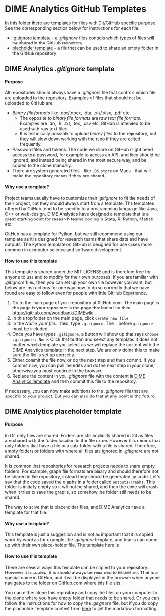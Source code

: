 # DIME Analytics GitHub Templates

In this folder there are templates for files with Git/GitHub specific purpose. See the corresponding section below for instructions for each file.

* [.gitignore template](#dime-analytics-.gitignore-template) - a _.gitignore_ files controls which types of files will be shared in the GitHub repository
* [placholder template](#dime-analytics-placeholder-template) - a file that can be used to share an empty folder in the GitHub repository

## DIME Analytics _.gitignore_ template

#### Purpose

All repositories should always have a _.gitignore_ file that controls which file are uploaded to the repository. Examples of files that should not be uploaded to GitHub are:

* _Binary file formats_ like .doc/.docx, .dta, .xls/.xlsx, .pdf etc.
  * The opposite to _binary file formats_ are _raw text file formats_. Examples are .do, .R, .txt, .tex, .csv etc. GitHub is intended to be used with raw text files
  * It is technically possible to upload _binary files_ to the repository, but they will slow down working with the repo if they are edited frequently.
* Password files and tokens. The code we share on GitHub might need access to a password, for example to access an API, and they should be ignored, and instead being shared in the most secure way, and be copied to the clone manually.
* There are system generated files - like `.DS_store` on Macs - that will make the repository messy if they are shared.

#### Why use a template?

Project teams usually have to customize their _.gitignore_ to fit the needs of their project, but they should always start from a template. The templates offered by GitHub tend to be specific to a programming language like Java, C++ or web-design. DIME Analytics have designed a template that is a great starting point for research teams coding in Stata, R, Python, Matlab etc.

GitHub has a template for Python, but we still recommend using our template as it is designed for research teams that share data and have outputs. The Python template on GitHub is designed for use cases more common in computer science and software development.

#### How to use this template

This template is shared under the MIT LICENSE and is therefore free for anyone to use and to modify for their own purposes. If you are familiar with _.gitignore_ files, then you can set up your own file however you want, but below are instructions for one way how to do so correctly that we have found are easy to follow even for people with little GitHub Experience.

1. Go to the main page of your repository at GitHub.com. The main page is the page in your repository is the page that looks like this: https://github.com/worldbank/DIMEwiki
1. In this top folder on the main page, click `Create new file`
1. In the _Name your file..._ field, type `.gitignore`. The `.` before `gitignore` must be included.
1. Once you have types `.gitignore`, a button will show up that says `Choose .gitignore: None`. Click that button and select any template. It does not matter which template you select as we will replace the content with the DIME Analytics template in the next step. We are only doing this to make sure the file is set up correctly.
1. Either commit the file now, or do the next step and then commit. If you commit now, you can pull the edits and do the next step in your clone, otherwise you must continue in the browser.
1. Replace the content in you _.gitignore_ file with the content in [DIME Analytics template](https://github.com/worldbank/DIMEwiki/blob/master/Topics/GitHub/gitignore_template.txt) and then commit this file to the repository.

If necessary, you can now make additions to the _.gitignore_ file that are specific to your project. But you can also do that at any point in the future.

## DIME Analytics placeholder template

#### Purpose

In Git only files are shared. Folders are still implicitly shared in Git as files are shared with the folder location in the file name. However this means that only folders that have a file or a sub-folder with a file is shared. Therefore, empty folders or folders with where all files are ignored in _.gitignore_ are not shared.

It is common that repositories for research projects needs to share empty folders. For example, graph file formats are binary and should therefore not be shared in the repository, instead they should be generated by code. Let's say that the code saved the graphs in a folder called `outputs\graphs`. This folder is initially empty so it will not be shared, and then the code will crash when it tries to save the graphs, so somehow the folder still needs to be shared.

The way to solve that is placeholder files, and DIME Analytics have a template for that file.

#### Why use a template?
This template is just a suggestion and is not as important that it is copied word by word as for example, the _.gitignore_ template, and teams can come up with their own place-holder file. The template here is

#### How to use this template

There are several ways this template can be copied to your repository. However it is copied, it is should always be renamed to `README.md`. That is a special name in GitHub, and it will be displayed in the browser when anyone navigates to the folder on GitHub.com where this file sits.

You can either clone this repository and copy the files on your computer to the clone where you have empty folder that needs to be shared. Or you can follow the instructions for how to copy the _.gitignore_ file, but if you do copy the placholder template content from [here](https://raw.githubusercontent.com/worldbank/DIMEwiki/master/Topics/GitHub/placeholder-README.md) to get the markdown formatting.

